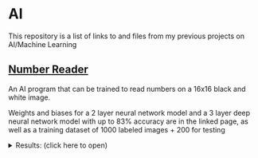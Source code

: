 # AI
This repository is a list of links to and files from my previous projects on AI/Machine Learning

## [Number Reader](https://github.com/EgeEken/Number-Reader)
An AI program that can be trained to read numbers on a 16x16 black and white image.

Weights and biases for a 2 layer neural network model and a 3 layer deep neural network model with up to 83% accuracy are in the linked page, as well as a training dataset of 1000 labeled images + 200 for testing
<details><summary>Results: (click here to open)</summary>
<p>

![ai results](https://user-images.githubusercontent.com/96302110/213899417-5ee56354-d802-43ed-9941-cb3d1024b2bc.gif)

</p>
</details>

